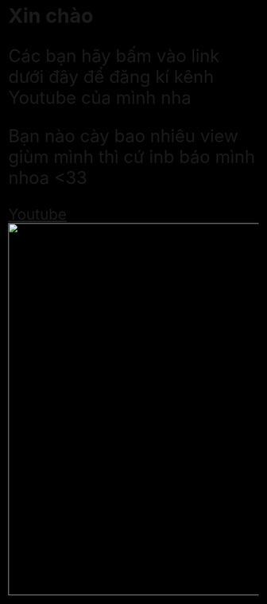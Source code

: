<html style="background-color: black">
<html>
  <link rel="stylesheet" href="index.css"/>
    <head>
     <script>
      function myFunction() {
        alert("Hello World!")
      }
  </script>
 </head>
    <body> 
        <h1 style="font-size: 40px">Xin chào</h1>
        <p style="font-size: 35px">Các bạn hãy bấm vào link dưới đây để đăng kí kênh Youtube của mình nha</p>
        <p style="font-size: 35px">Bạn nào cày bao nhiêu view giùm mình thì cứ inb báo mình nhoa <33</p>
        <a href="https://www.youtube.com/channel/UCcs0UoG0pqi7K_XcrI59SBw" style="border: red;font-size: 30px">Youtube</a>
        <img src="https://tse4.mm.bing.net/th?id=OIP.sKd7IAmSUjTW_kDafUUs7AHaGJ&pid=Api&P=0&w=189&h=158" width="900" height="748"/>
    </body>
</html>
